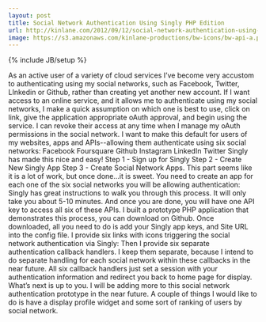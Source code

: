 ```yaml
---
layout: post
title: Social Network Authentication Using Singly PHP Edition
url: http://kinlane.com/2012/09/12/social-network-authentication-using-singly-php-edition/
image: https://s3.amazonaws.com/kinlane-productions/bw-icons/bw-api-a.png
---
```

{% include JB/setup %}
<p>
     As an active user of a variety of cloud services I’ve become very accustom to authenticating using my social networks, such as Facebook, Twitter, LInkedin or Github, rather than creating yet another new account. If I want access to an online service, and it allows me to authenticate using my social networks, I make a quick assumption on which one is best to use, click on link, give the application appropriate oAuth approval, and begin using the service. I can revoke their access at any time when I manage my oAuth permissions in the social network. I want to make this default for users of my websites, apps and APIs--allowing them authenticate using six social networks: Facebook Foursquare Github Instagram LinkedIn Twitter Singly has made this nice and easy! Step 1 - Sign up for Singly Step 2 - Create New Singly App Step 3 - Create Social Network Apps. This part seems like it is a lot of work, but once done...it is sweet. You need to create an app for each one of the six social networks you will be allowing authentication: Singly has great instructions to walk you through this process. It will only take you about 5-10 minutes. And once you are done, you will have one API key to access all six of these APIs. I built a prototype PHP application that demonstrates this process, you can download on Github. Once downloaded, all you need to do is add your Singly app keys, and Site URL into the config file. I provide six links with icons triggering the social network authentication via Singly: Then I provide six separate authentication callback handlers. I keep them separate, because I intend to do separate handling for each social network within these callbacks in the near future. All six callback handlers just set a session with your authentication information and redirect you back to home page for display. What’s next is up to you. I will be adding more to this social network authentication prototype in the near future. A couple of things I would like to do is have a display profile widget and some sort of ranking of users by social network.
</p>